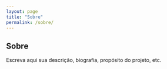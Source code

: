 ```yaml
---
layout: page
title: "Sobre"
permalink: /sobre/
---
```


## Sobre

Escreva aqui sua descrição, biografia, propósito do projeto, etc.
